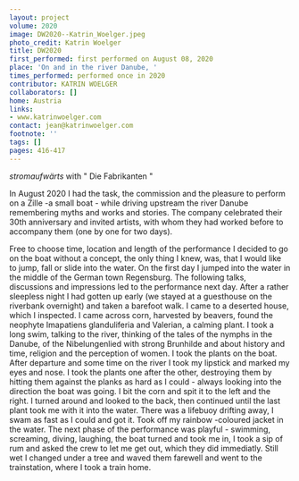 ```yaml
---
layout: project
volume: 2020
image: DW2020--Katrin_Woelger.jpeg
photo_credit: Katrin Woelger
title: DW2020
first_performed: first performed on August 08, 2020
place: 'On and in the river Danube, '
times_performed: performed once in 2020
contributor: KATRIN WOELGER
collaborators: []
home: Austria
links:
- www.katrinwoelger.com
contact: jean@katrinwoelger.com
footnote: ''
tags: []
pages: 416-417
---
```




*stromaufwärts* with " Die Fabrikanten "
 
In August 2020 I had the task, the commission and the pleasure to perform on a Zille -a small boat - while driving upstream the river Danube remembering myths and works and stories.
The company celebrated their 30th anniversary and invited artists, with whom they had worked before to accompany them (one by one for two days).
 
Free to choose time, location and length of the performance I decided to go on the boat without a concept, the only thing I knew, was, that I would like to jump, fall or slide into the water.
On the first day I jumped into the water in the middle of the German town Regensburg. The following talks, discussions and impressions led to the performance next day. After a rather sleepless night I had gotten up early (we stayed at a guesthouse on the riverbank overnight) and taken a barefoot walk. I came to a deserted house, which I inspected. I came across corn, harvested by beavers, found the neophyte Imapatiens glanduliferia and Valerian, a calming plant. I took a long swim, talking to the river, thinking of the tales of the nymphs in the Danube, of the Nibelungenlied with strong Brunhilde and about history and time, religion and the perception of women.
I took the plants on the boat.
After departure and some time on the river I took my lipstick and marked my eyes and nose.
I took the plants one after the other, destroying them by hitting them against the planks as hard as I could - always looking into the direction the boat was going. I bit the corn and spit it to the left and the right. I turned around and looked to the back, then continued until the last plant took me with it into the water. There was a lifebuoy drifting away, I swam as fast as I could and got it. Took off my rainbow -coloured jacket in the water. The next phase of the performance was playful - swimming, screaming, diving, laughing, the boat turned and took me in, I took a sip of rum and asked the crew to let me get out, which they did immediatly. Still wet I changed under a tree and waved them farewell and went to the trainstation, where I took a train home.
